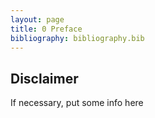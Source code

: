 ```yaml
---
layout: page
title: 0 Preface
bibliography: bibliography.bib
---
```


## Disclaimer 

If necessary, put some info here
